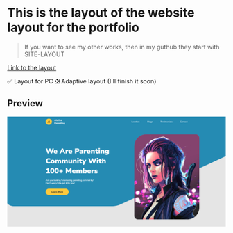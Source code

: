 # This is the layout of the website layout for the portfolio

> If you want to see my other works, then in my guthub they start with SITE-LAYOUT

[Link to the layout](https://www.figma.com/file/cc6Q1eQwWrrQ3d74eVT11x/Parenting-Landing-Page?node-id=0%3A1)

:white_check_mark: Layout for PC
:negative_squared_cross_mark: Adaptive layout (I'll finish it soon)

## Preview

![](img/preview.png)
